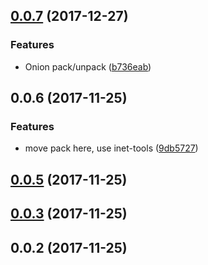 <a name="0.0.7"></a>
## [0.0.7](https://github.com/ZeroNetJS/zeronet-fileserver/compare/v0.0.6...v0.0.7) (2017-12-27)


### Features

* Onion pack/unpack ([b736eab](https://github.com/ZeroNetJS/zeronet-fileserver/commit/b736eab))



<a name="0.0.6"></a>
## 0.0.6 (2017-11-25)


### Features

* move pack here, use inet-tools ([9db5727](https://github.com/ZeroNetJS/zeronet-js/commit/9db5727))



<a name="0.0.5"></a>
## [0.0.5](https://github.com/ZeroNetJS/zeronet-js/compare/v0.0.3...v0.0.5) (2017-11-25)



<a name="0.0.3"></a>
## [0.0.3](https://github.com/ZeroNetJS/zeronet-js/compare/v0.0.2...v0.0.3) (2017-11-25)



<a name="0.0.2"></a>
## 0.0.2 (2017-11-25)



